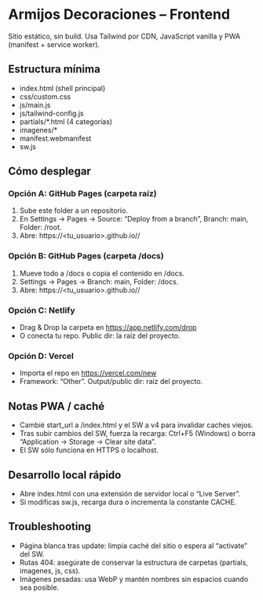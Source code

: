 # Armijos Decoraciones – Frontend

Sitio estático, sin build. Usa Tailwind por CDN, JavaScript vanilla y PWA (manifest + service worker).

## Estructura mínima
- index.html (shell principal)
- css/custom.css
- js/main.js
- js/tailwind-config.js
- partials/*.html (4 categorías)
- imagenes/*
- manifest.webmanifest
- sw.js

## Cómo desplegar

### Opción A: GitHub Pages (carpeta raíz)
1. Sube este folder a un repositorio.
2. En Settings → Pages → Source: “Deploy from a branch”, Branch: main, Folder: /root.
3. Abre: https://<tu_usuario>.github.io/<repo>/

### Opción B: GitHub Pages (carpeta /docs)
1. Mueve todo a /docs o copia el contenido en /docs.
2. Settings → Pages → Branch: main, Folder: /docs.
3. Abre: https://<tu_usuario>.github.io/<repo>/

### Opción C: Netlify
- Drag & Drop la carpeta en https://app.netlify.com/drop
- O conecta tu repo. Public dir: la raíz del proyecto.

### Opción D: Vercel
- Importa el repo en https://vercel.com/new
- Framework: “Other”. Output/public dir: raíz del proyecto.

## Notas PWA / caché
- Cambié start_url a /index.html y el SW a v4 para invalidar caches viejos.
- Tras subir cambios del SW, fuerza la recarga: Ctrl+F5 (Windows) o borra “Application → Storage → Clear site data”.
- El SW sólo funciona en HTTPS o localhost.

## Desarrollo local rápido
- Abre index.html con una extensión de servidor local o “Live Server”.
- Si modificas sw.js, recarga dura o incrementa la constante CACHE.

## Troubleshooting
- Página blanca tras update: limpia caché del sitio o espera al “activate” del SW.
- Rutas 404: asegúrate de conservar la estructura de carpetas (partials, imagenes, js, css).
- Imágenes pesadas: usa WebP y mantén nombres sin espacios cuando sea posible.
